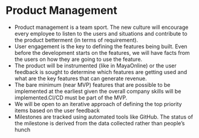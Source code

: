 # Product Management

- Product management is a team sport. The new culture will encourage every employee to listen to the users and situations and contribute to the product betterment (in terms of requirement).
- User engagement is the key to defining the features being built. Even before the development starts on the features, we will have facts from the users on how they are going to use the feature.
- The product will be instrumented (like in MayaOnline) or the user feedback is sought to determine which features are getting used and what are the key features that can generate revenue.
- The bare minimum (near MVP) features that are possible to be implemented at the earliest given the overall company skills will be implemented.CI/CD must be part of the MVP.
- We will be open to an iterative approach of defining the top priority items based on the user feedback
- Milestones are tracked using automated tools like GitHub. The status of the milestone is derived from the data collected rather than people’s hunch
